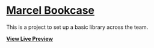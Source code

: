 # [Marcel Bookcase](https://marcelbookcase.com/)

This is a project to set up a basic library across the team.


**[View Live Preview](https://marcelbookcase.com/)**
